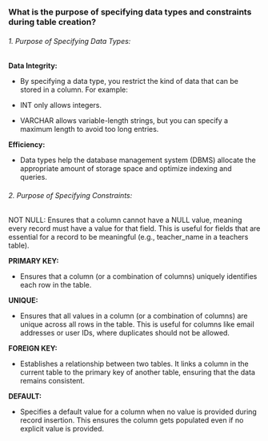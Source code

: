 ### What is the purpose of specifying data types and constraints during table creation?

###### 1. Purpose of Specifying Data Types:
<b>Data Integrity:</b>
-  By specifying a data type, you restrict the kind of data that can be stored in a column. For example:

- INT only allows integers.
- VARCHAR allows variable-length strings, but you can specify a maximum length to avoid too long entries.

<b>Efficiency:</b>
-  Data types help the database management system (DBMS) allocate the appropriate amount of storage space and optimize indexing and queries.

###### 2. Purpose of Specifying Constraints:

NOT NULL: Ensures that a column cannot have a NULL value, meaning every record must have a value for that field. This is useful for fields that are essential for a record to be meaningful (e.g., teacher_name in a teachers table).

<b>PRIMARY KEY:</b>
-  Ensures that a column (or a combination of columns) uniquely identifies each row in the table. 

<b>UNIQUE:</b>
-  Ensures that all values in a column (or a combination of columns) are unique across all rows in the table. This is useful for columns like email addresses or user IDs, where duplicates should not be allowed.

<b>FOREIGN KEY:</b>
-  Establishes a relationship between two tables. It links a column in the current table to the primary key of another table, ensuring that the data remains consistent.


<b>DEFAULT:</b>
-  Specifies a default value for a column when no value is provided during record insertion. This ensures the column gets populated even if no explicit value is provided.

